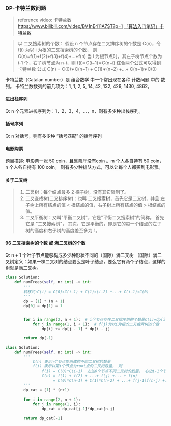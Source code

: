 ### DP-卡特兰数问题
> reference video: 卡特兰数  https://www.bilibili.com/video/BV1nE411A7ST?p=1
> [「算法入门笔记」卡特兰数](https://zhuanlan.zhihu.com/p/97619085)

> 以 二叉搜索树的个数：
> 假设 n 个节点存在二叉排序树的个数是 C(n)，令 f(i) 为以 i 为根的二叉搜索树的个数，
> 则 C(n)=f(1)+f(2)+f(3)+f(4)+...+f(n)
> 当 i 为根节点时，其左子树节点个数为 i-1 个，右子树节点为 n-i，则 f(i)=C(i−1)∗C(n−i)
> 综合两个公式可以得到 卡特兰数 公式 C(n) = C(0)∗C(n−1) + C(1)∗(n−2) +...+ C(n−1)∗C(0)

卡特兰数（Catalan number）是 组合数学 中一个常出现在各种 计数问题 中的 数列。
卡特兰数数列的前几项为：1, 1, 2, 5, 14, 42, 132, 429, 1430, 4862，

#### 进出栈序列
Q: n 个元素进栈序列为：1，2，3，4，...，n，则有多少种出栈序列。

#### 括号序列
Q: n 对括号，则有多少种 “括号匹配” 的括号序列
#### 电影购票
题目描述: 电影票一张 50 coin，且售票厅没有coin 。m 个人各自持有 50 coin，n 个人各自持有 100 coin。
则有多少种排队方式，可以让每个人都买到电影票。


#### 关于二叉树
> 1. 二叉树：每个结点最多 2 棵子树，没有其它限制了。
> 2. 二叉查找树(二叉排序树)：也叫 二叉搜索树，首先它是二叉树，并且 左子树上所有结点的值 < 根结点的值，右子树上所有结点的值 > 根结点的值。 
> 3. 二叉平衡树：又叫"平衡二叉树"，它是"平衡二叉搜索树"的简称。 首先它是 "二叉搜索树"，
> 其次，它是平衡的，即是它的每一个结点的左子树的高度和右子树的高度差至多为 1。

#### 96 二叉搜索树的个数 或 满二叉树的个数
Q: n + 1 个叶子节点能够构成多少种形状不同的（国际）满二叉树
（国际）满二叉树定义：如果一棵二叉树的结点要么是叶子结点，要么它有两个子结点，这样的树就是满二叉树。

```python
class Solution:
    def numTrees(self, n: int) -> int:
        '''
        转移式:C(i) = C(0)∗C(i−1) + C(1)∗(i−2) +...+ C(i−1)∗C(0)
        '''
        dp = [1] * (n + 1)
        dp[0] = dp[1] = 1


        for i in range(2, n + 1):  # i个节点存在二叉排序树的个数是C(i)=dp[i]
            for j in range(1, i + 1):  # f(j)为以i为根的二叉搜索树的个数
                dp[i] += dp[j - 1] * dp[i - j]

        return dp[-1]
```


```python
class Solution:
    def numTrees(self, n: int) -> int:
        '''
            C(n) 表示n个节点能组成的不同二叉树的数量
            f(i) 表示以第i个节点为root点的二叉树数量， 则
                f(i) = C(0)*C(i-1)  左边0个节点不同二叉树的数量， 右边i-1个节点不同二叉树的数量
                C(n) = f(1) + f(2) + ...+ f(j) +... + f(n) 
                     = C(0)*C(n-1) + C(1)*C(n-2) + ...+ f(j-1)f(n-j) +... + C(n-1)C(0) 
        '''
        dp_cat = [1] * (n+1)
    
        for i in range(2, n + 1):
            for j in range(1, i):
                dp_cat = dp_cat[j-1]*dp_cat[n-j]
    
        return dp_cat[-1]
```